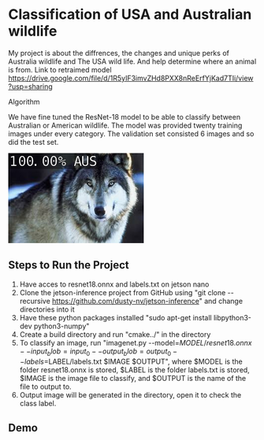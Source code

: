 # Classification of USA and Australian wildlife
My project is about the diffrences, the changes and unique perks of Australia wildlife and The USA wild life. And help determine where an animal is from. 
Link to retraimed model https://drive.google.com/file/d/1R5yIF3imvZHd8PXX8nReErfYjKad7TIi/view?usp=sharing

Algorithm

We have fine tuned the ResNet-18 model to be able to classify between Australian or American wildlife. The model was provided twenty training images under every category. The validation set consisted 6 images and so did the test set. 

![0](https://github.com/CHAOTICSPRIGHT/Usa-Aus_Wildlife/blob/main/testUsa.jpg?raw=true)

## Steps to Run the Project 
1. Have acces to resnet18.onnx and labels.txt on jetson nano
2. Clone the jetson-inference project from GitHub using "git clone --recursive https://github.com/dusty-nv/jetson-inference" and change directories into it
3. Have these python packages installed "sudo apt-get install libpython3-dev python3-numpy"
4. Create a build directory and run "cmake../" in the directory
5. To classify an image, run "imagenet.py --model=$MODEL/resnet18.onnx --input_blob=input_0 --output_blob=output_0 --labels=$LABEL/labels.txt $IMAGE $OUTPUT", where $MODEL is the folder resnet18.onnx is stored, $LABEL is the folder labels.txt is stored, $IMAGE is the image file to classify, and $OUTPUT is the name of the file to output to.
6. Output image will be generated in the directory, open it to check the class label.

## Demo
